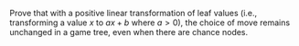 

Prove that with a positive linear
transformation of leaf values (i.e., transforming a value $x$ to
$ax + b$ where $a > 0$), the choice of move remains unchanged in a game
tree, even when there are chance nodes.
